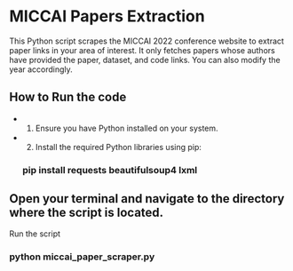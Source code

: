  # MICCAI Papers Extraction

This Python script scrapes the MICCAI 2022 conference website to extract paper links in your area of interest. It only fetches papers whose authors have provided the paper, dataset, and code links. You can also modify the year accordingly.

## How to Run the code

- 1. Ensure you have Python installed on your system.
- 2. Install the required Python libraries using pip:

   ### pip install requests beautifulsoup4 lxml

## Open your terminal and navigate to the directory where the script is located.

Run the script

### python miccai_paper_scraper.py
